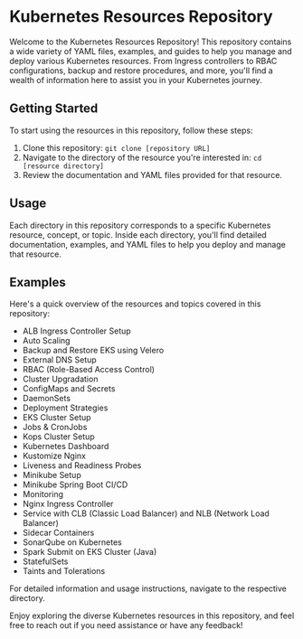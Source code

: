 # Kubernetes Resources Repository

Welcome to the Kubernetes Resources Repository! This repository contains a wide variety of YAML files, examples, and guides to help you manage and deploy various Kubernetes resources. From Ingress controllers to RBAC configurations, backup and restore procedures, and more, you'll find a wealth of information here to assist you in your Kubernetes journey.


## Getting Started

To start using the resources in this repository, follow these steps:

1. Clone this repository: `git clone [repository URL]`
2. Navigate to the directory of the resource you're interested in: `cd [resource directory]`
3. Review the documentation and YAML files provided for that resource.

## Usage

Each directory in this repository corresponds to a specific Kubernetes resource, concept, or topic. Inside each directory, you'll find detailed documentation, examples, and YAML files to help you deploy and manage that resource.


## Examples

Here's a quick overview of the resources and topics covered in this repository:

- ALB Ingress Controller Setup
- Auto Scaling
- Backup and Restore EKS using Velero
- External DNS Setup
- RBAC (Role-Based Access Control)
- Cluster Upgradation
- ConfigMaps and Secrets
- DaemonSets
- Deployment Strategies
- EKS Cluster Setup
- Jobs & CronJobs
- Kops Cluster Setup
- Kubernetes Dashboard
- Kustomize Nginx
- Liveness and Readiness Probes
- Minikube Setup
- Minikube Spring Boot CI/CD
- Monitoring
- Nginx Ingress Controller
- Service with CLB (Classic Load Balancer) and NLB (Network Load Balancer)
- Sidecar Containers
- SonarQube on Kubernetes
- Spark Submit on EKS Cluster (Java)
- StatefulSets
- Taints and Tolerations

For detailed information and usage instructions, navigate to the respective directory.


Enjoy exploring the diverse Kubernetes resources in this repository, and feel free to reach out if you need assistance or have any feedback!
